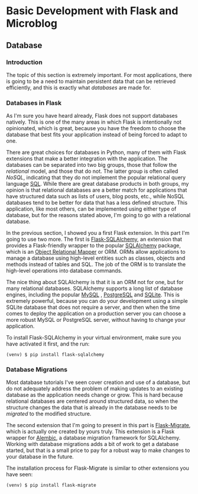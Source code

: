 # Basic Development with Flask and Microblog

## Database

### Introduction

The topic of this section is extremely important. For most applications,
there is going to be a need to maintain persistent data that can be 
retrieved efficiently, and this is exactly what *databases* are made 
for.

### Databases in Flask

As I'm sure you have heard already, Flask does not support databases 
natively. This is one of the many areas in which Flask is intentionally 
not opinionated, which is great, because you have the freedom to choose 
the database that best fits your application instead of being forced to 
adapt to one.

There are great choices for databases in Python, many of them with Flask 
extensions that make a better integration with the application. The 
databases can be separated into two big groups, those that follow 
the *relational* model, and those that do not. The latter group is often 
called *NoSQL*, indicating that they do not implement the popular 
relational query language [SQL](https://en.wikipedia.org/wiki/SQL). 
While there are great database products in both groups, my opinion is 
that relational databases are a better match for applications that have 
structured data such as lists of users, blog posts, etc., while NoSQL 
databases tend to be better for data that has a less defined structure. 
This application, like most others, can be implemented using either type 
of database, but for the reasons stated above, I'm going to go with a 
relational database.

In the previous section, I showed you a first Flask extension. In this 
part I'm going to use two more. The first 
is [Flask-SQLAlchemy](http://flask-sqlalchemy.pocoo.org/2.3/), an 
extension that provides a Flask-friendly wrapper to the 
popular [SQLAlchemy](http://www.sqlalchemy.org/) package, which is 
an [Object Relational Mapper](https://en.wikipedia.org/wiki/Object-relational_mapping) 
or ORM. ORMs allow applications to manage a database using high-level 
entities such as classes, objects and methods instead of tables and SQL. 
The job of the ORM is to translate the high-level operations into 
database commands.

The nice thing about SQLAlchemy is that it is an ORM not for one, but 
for many relational databases. SQLAlchemy supports a long list of 
database engines, including the popular [MySQL](https://www.mysql.com/)
, [PostgreSQL](https://www.postgresql.org/) 
and [SQLite](https://www.sqlite.org/index.html). This is extremely 
powerful, because you can do your development using a simple SQLite 
database that does not require a server, and then when the time comes to 
deploy the application on a production server you can choose a more 
robust MySQL or PostgreSQL server, without having to change your 
application.

To install Flask-SQLAlchemy in your virtual environment, make sure you 
have activated it first, and the run:

```
(venv) $ pip install flask-sqlalchemy
```

### Database Migrations

Most database tutorials I've seen cover creation and use of a database, 
but do not adequately address the problem of making updates to an 
existing database as the application needs change or grow. This is hard 
because relational databases are centered around structured data, so 
when the structure changes the data that is already in the database 
needs to be *migrated* to the modified structure.

The second extension that I'm going to present in this part 
is [Flask-Migrate](https://github.com/miguelgrinberg/flask-migrate), 
which is actually one created by yours truly. This extension is a Flask 
wrapper for [Alembic](https://bitbucket.org/zzzeek/alembic), a database 
migration framework for SQLAlchemy. Working with database migrations 
adds a bit of work to get a database started, but that is a small price 
to pay for a robust way to make changes to your database in the future.

The installation process for Flask-Migrate is similar to other 
extensions you have seen:

```
(venv) $ pip install flask-migrate
```

